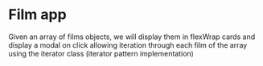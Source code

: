 # Film app
 
Given an array of films objects, we will display them in flexWrap cards and display a modal on click allowing iteration through each film of the array using the iterator class (iterator pattern implementation)